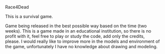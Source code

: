Race4Dead

This is a survival game.

Game being released in the best possible way based on the time (two weeks).
This is a game made in an educational institution, so there is no profit with it, feel free to play or study the code, add only the credits, please.
I would really like to improve more in the models and environment of the game, unfortunately I have no knowledge about drawing and modeling.
